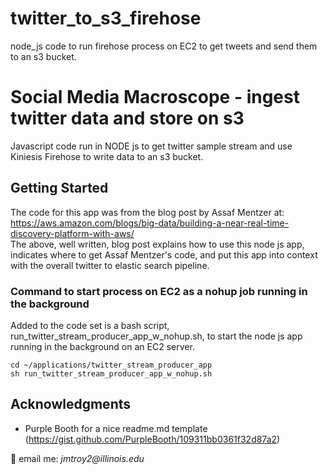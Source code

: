 # twitter_to_s3_firehose
node_js code to run firehose process on EC2 to get tweets and send them to an s3 bucket.
# Social Media Macroscope - ingest twitter data and store on s3

Javascript code run in NODE js to get twitter sample stream and use Kiniesis Firehose to write data to an s3 bucket.

## Getting Started

The code for this app was from the blog post by Assaf Mentzer at: https://aws.amazon.com/blogs/big-data/building-a-near-real-time-discovery-platform-with-aws/  
The above, well written, blog post explains how to use this node js app, indicates where to get Assaf Mentzer's code, and put this app into context with the overall twitter to elastic search pipeline.

### Command to start process on EC2 as a nohup job running in the background

Added to the code set is a bash script, run_twitter_stream_producer_app_w_nohup.sh, to start the node js app running in the background on an EC2 server.

```
cd ~/applications/twitter_stream_producer_app
sh run_twitter_stream_producer_app_w_nohup.sh
```

## Acknowledgments

* Purple Booth for a nice readme.md template (https://gist.github.com/PurpleBooth/109311bb0361f32d87a2)

:e-mail: email me: _jmtroy2@illinois.edu_
